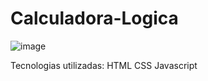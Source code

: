 ﻿# Calculadora-Logica
 
![image](https://github.com/phcarneirobc/Calculadora-Logica/assets/125515049/95d69de3-8711-4fde-b4a6-71af0acc92d1)

Tecnologias utilizadas:
HTML
CSS
Javascript
